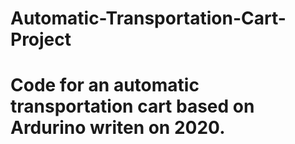 # Automatic-Transportation-Cart-Project

# Code for an automatic transportation cart based on Ardurino writen on 2020.

